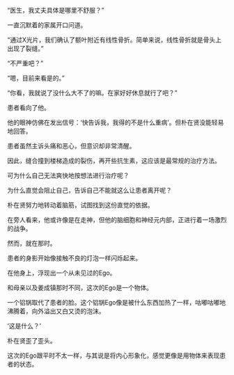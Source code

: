 “医生，我丈夫具体是哪里不舒服？”

一直沉默着的家属开口问道。

“通过X光片，我们确认了额叶附近有线性骨折。简单来说，线性骨折就是骨头上出现了裂缝。”

“不严重吧？”

“嗯，目前来看是的。”

“你看，我就说了没什么大不了的嘛。在家好好休息就行了吧？”

患者看向了他。

他的眼神仿佛在发出信号：‘快告诉我，我得的不是什么重病’。但朴在贤没能轻易地回答。

患者虽然主诉头痛和恶心，但意识却非常清醒。

因此，缝合撞到楼梯造成的裂伤，再开些抗生素，这应该是最常规的治疗方法。

可为什么自己无法爽快地按想法进行治疗呢？

为什么直觉会阻止自己，告诉自己不能就这么让患者离开呢？

朴在贤努力地转动着脑筋，试图找到这份直觉的依据。

在旁人看来，他或许像是在走神，但他的脑细胞和神经元内部，正进行着一场激烈的战争。

然而，就在那时。

患者的身影开始像接触不良的灯泡一样闪烁起来。

在他身上，浮现出一个从未见过的Ego。

和母亲以及姜成镇那时不同，这次的Ego是一个物体。

一个铝锅取代了患者的脸。这个铝锅Ego像是被什么东西加热了一样，咕嘟咕嘟地沸腾着，向外溢出又白又烫的泡沫。

‘这是什么？’

朴在贤歪了歪头。

这次的Ego跟平时不太一样，与其说是将内心形象化，感觉更像是用物体来表现患者的状态。